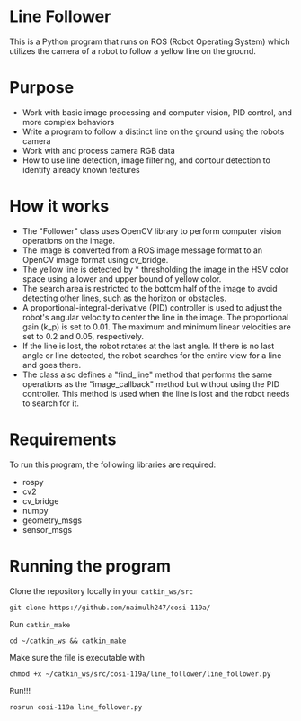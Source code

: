 # Line Follower
This is a Python program that runs on ROS (Robot Operating System) which utilizes the camera of a robot to follow a yellow line on the ground.

# Purpose
* Work with basic image processing and computer vision, PID control, and more complex behaviors
* Write a program to follow a distinct line on the ground using the robots camera
* Work with and process camera RGB data
* How to use line detection, image filtering, and contour detection to identify already known features

# How it works
* The "Follower" class uses OpenCV library to perform computer vision operations on the image.
* The image is converted from a ROS image message format to an OpenCV image format using cv_bridge.
* The yellow line is detected by * thresholding the image in the HSV color space using a lower and upper bound of yellow color.
* The search area is restricted to the bottom half of the image to avoid detecting other lines, such as the horizon or obstacles.
* A proportional-integral-derivative (PID) controller is used to adjust the robot's angular velocity to center the line in the image. The proportional gain (k_p) is set to 0.01. The maximum and minimum linear velocities are set to 0.2 and 0.05, respectively.
* If the line is lost, the robot rotates at the last angle. If there is no last angle or line detected, the robot searches for the entire view for a line and goes there.
* The class also defines a "find_line" method that performs the same operations as the "image_callback" method but without using the PID controller. This method is used when the line is lost and the robot needs to search for it.

# Requirements
To run this program, the following libraries are required:

* rospy
* cv2
* cv_bridge
* numpy
* geometry_msgs
* sensor_msgs

# Running the program
Clone the repository locally in your `catkin_ws/src`

`git clone https://github.com/naimulh247/cosi-119a/`

Run `catkin_make`

`cd ~/catkin_ws && catkin_make`

Make sure the file is executable with 

`chmod +x ~/catkin_ws/src/cosi-119a/line_follower/line_follower.py`

Run!!!

`rosrun cosi-119a line_follower.py`